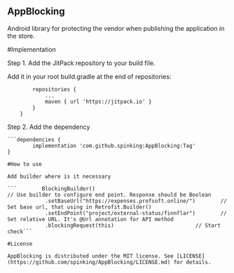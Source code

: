 ## AppBlocking

Android library for protecting the vendor when publishing the application in the store.

#Implementation

Step 1. Add the JitPack repository to your build file.

Add it in your root build.gradle at the end of repositories:
```allprojects {
		repositories {
			...
			maven { url 'https://jitpack.io' }
		}
	}
```
Step 2. Add the dependency

	```dependencies {
	        implementation 'com.github.spinking:AppBlocking:Tag'
	}
```
#How to use

Add builder where is it necessary

```        BlockingBuilder()                                           // Use builder to configure end point. Response should be Boolean
            .setBaseUrl("https://expenses.profsoft.online/")        // Set base url, that using in Retrofit.Builder()
            .setEndPoint("project/external-status/finnflar")        // Set relative URL. It's @Url annotation for API method
            .blockingRequest(this)                          // Start check```
            
#License

AppBlocking is distributed under the MIT license. See [LICENSE](https://github.com/spinking/AppBlocking/LICENSE.md) for details.
